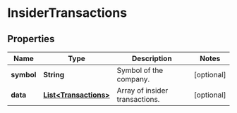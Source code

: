 

# InsiderTransactions


## Properties

| Name | Type | Description | Notes |
|------------ | ------------- | ------------- | -------------|
|**symbol** | **String** | Symbol of the company. |  [optional] |
|**data** | [**List&lt;Transactions&gt;**](Transactions.md) | Array of insider transactions. |  [optional] |




